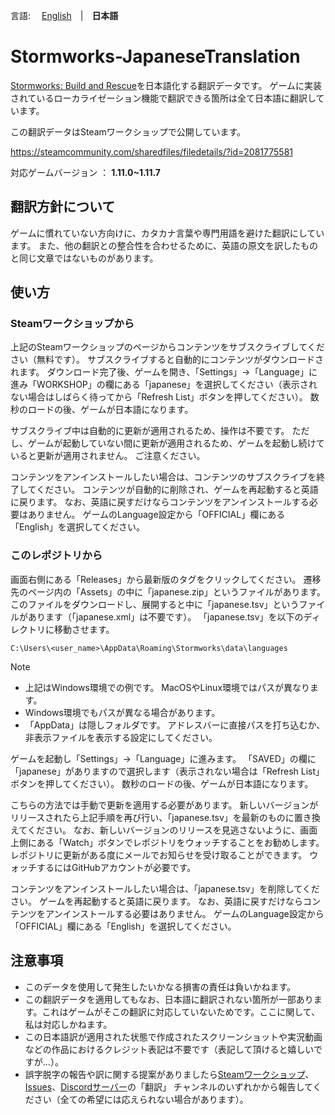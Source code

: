 言語: 　[English](./README_en.md)　|　**日本語**

# Stormworks-JapaneseTranslation
[Stormworks: Build and Rescue](https://store.steampowered.com/app/573090/Stormworks_Build_and_Rescue/?l=japanese)を日本語化する翻訳データです。
ゲームに実装されているローカライゼーション機能で翻訳できる箇所は全て日本語に翻訳しています。

この翻訳データはSteamワークショップで公開しています。

https://steamcommunity.com/sharedfiles/filedetails/?id=2081775581

対応ゲームバージョン ： **1.11.0~1.11.7**

## 翻訳方針について
ゲームに慣れていない方向けに、カタカナ言葉や専門用語を避けた翻訳にしています。
また、他の翻訳との整合性を合わせるために、英語の原文を訳したものと同じ文章ではないものがあります。

## 使い方
### Steamワークショップから
上記のSteamワークショップのページからコンテンツをサブスクライブしてください（無料です）。
サブスクライブすると自動的にコンテンツがダウンロードされます。
ダウンロード完了後、ゲームを開き、「Settings」→「Language」に進み「WORKSHOP」の欄にある「japanese」を選択してください（表示されない場合はしばらく待ってから「Refresh List」ボタンを押してください）。
数秒のロードの後、ゲームが日本語になります。

サブスクライブ中は自動的に更新が適用されるため、操作は不要です。
ただし、ゲームが起動していない間に更新が適用されるため、ゲームを起動し続けていると更新が適用されません。
ご注意ください。

コンテンツをアンインストールしたい場合は、コンテンツのサブスクライブを終了してください。
コンテンツが自動的に削除され、ゲームを再起動すると英語に戻ります。
なお、英語に戻すだけならコンテンツをアンインストールする必要はありません。
ゲームのLanguage設定から「OFFICIAL」欄にある「English」を選択してください。

### このレポジトリから
画面右側にある「Releases」から最新版のタグをクリックしてください。
遷移先のページ内の「Assets」の中に「japanese.zip」というファイルがあります。
このファイルをダウンロードし、展開すると中に「japanese.tsv」というファイルがあります（「japanese.xml」は不要です）。
「japanese.tsv」を以下のディレクトリに移動させます。

```
C:\Users\<user_name>\AppData\Roaming\Stormworks\data\languages
```

> [!NOTE]
> - 上記はWindows環境での例です。
>   MacOSやLinux環境ではパスが異なります。
> - Windows環境でもパスが異なる場合があります。
> - 「AppData」は隠しフォルダです。
>    アドレスバーに直接パスを打ち込むか、非表示ファイルを表示する設定にしてください。

ゲームを起動し「Settings」→「Language」に進みます。
「SAVED」の欄に「japanese」がありますので選択します（表示されない場合は「Refresh List」ボタンを押してください）。
数秒のロードの後、ゲームが日本語になります。

こちらの方法では手動で更新を適用する必要があります。
新しいバージョンがリリースされたら上記手順を再び行い、「japanese.tsv」を最新のものに置き換えてください。
なお、新しいバージョンのリリースを見逃さないように、画面上側にある「Watch」ボタンでレポジトリをウォッチすることをお勧めします。
レポジトリに更新がある度にメールでお知らせを受け取ることができます。
ウォッチするにはGitHubアカウントが必要です。

コンテンツをアンインストールしたい場合は、「japanese.tsv」を削除してください。
ゲームを再起動すると英語に戻ります。
なお、英語に戻すだけならコンテンツをアンインストールする必要はありません。
ゲームのLanguage設定から「OFFICIAL」欄にある「English」を選択してください。

## 注意事項
- このデータを使用して発生したいかなる損害の責任は負いかねます。
- この翻訳データを適用してもなお、日本語に翻訳されない箇所が一部あります。これはゲームがそこの翻訳に対応していないためです。ここに関して、私は対応しかねます。
- この日本語訳が適用された状態で作成されたスクリーンショットや実況動画などの作品におけるクレジット表記は不要です（表記して頂けると嬉しいですが...）。
- 誤字脱字の報告や訳に関する提案がありましたら[Steamワークショップ](https://steamcommunity.com/sharedfiles/filedetails/?id=2081775581)、[Issues](https://github.com/Gakuto1112/Stormworks-JapaneseTranslation/issues)、[Discordサーバー](https://discord.gg/GBqesHHGBR)の「翻訳」 チャンネルのいずれかから報告してください（全ての希望には応えられない場合があります）。

